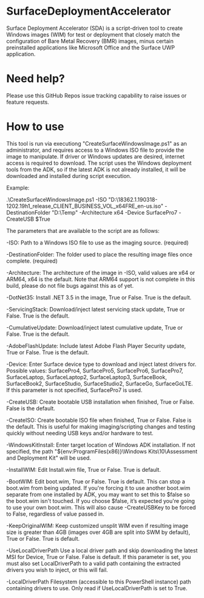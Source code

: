 # SurfaceDeploymentAccelerator
Surface Deployment Accelerator (SDA) is a script-driven tool to create Windows images (WIM) for test or deployment that closely match the configuration of Bare Metal Recovery (BMR) images, minus certain preinstalled applications like Microsoft Office and the Surface UWP application.

# Need help?
Please use this GitHub Repos issue tracking capability to raise issues or feature requests.

# How to use
This tool is run via executiong "CreateSurfaceWindowsImage.ps1" as an administrator, and requires access to a Windows ISO file to provide the image to manipulate.  If driver or Windows updates are desired, internet access is required to download.  The script uses the Windows deployment tools from the ADK, so if the latest ADK is not already installed, it will be downloaded and installed during script execution.

Example:

.\CreateSurfaceWindowsImage.ps1 -ISO "D:\18362.1.190318-1202.19h1_release_CLIENT_BUSINESS_VOL_x64FRE_en-us.iso" -DestinationFolder "D:\Temp" -Architecture x64 -Device SurfacePro7 -CreateUSB $True


The parameters that are available to the script are as follows:

-ISO:                  Path to a Windows ISO file to use as the imaging source. (required)

-DestinationFolder:    The folder used to place the resulting image files once complete. (required)

-Architecture:         The architecture of the image in -ISO, valid values are x64 or ARM64, x64 is the default.  Note that ARM64 support is not complete in this build, please do not file bugs against this as of yet.

-DotNet35:             Install .NET 3.5 in the image, True or False.  True is the default.

-ServicingStack:       Download/inject latest servicing stack update, True or False.  True is the default.

-CumulativeUpdate:     Download/inject latest cumulative update, True or False.  True is the default.

-AdobeFlashUpdate:     Include latest Adobe Flash Player Security update, True or False.  True is the default.

-Device:               Enter Surface device type to download and inject latest drivers for.  Possible values: SurfacePro4, SurfacePro5, SurfacePro6, SurfacePro7, SurfaceLaptop, SurfaceLaptop2, SurfaceLaptop3, SurfaceBook, SurfaceBook2, SurfaceStudio, SurfaceStudio2, SurfaceGo, SurfaceGoLTE.  If this parameter is not specified, SurfacePro7 is used.

-CreateUSB:            Create bootable USB installation when finished, True or False.  False is the default.

-CreateISO:            Create bootable ISO file when finished, True or False.  False is the default.  This is useful for making imaging/scripting changes and testing quickly without needing USB keys and/or hardware to test.

-WindowsKitInstall:    Enter target location of Windows ADK installation.  If not specified, the path "${env:ProgramFiles(x86)}\Windows Kits\10\Assessment and Deployment Kit" will be used.

-InstallWIM:          Edit Install.wim file, True or False.  True is default.

-BootWIM:              Edit boot.wim, True or False.  True is default.  This can stop a boot.wim from being updated. If you're forcing it to use another boot.wim separate from one installed by ADK, you may want to set this to $false so the boot.wim isn't touched. If you choose $false, it’s expected you're going to use your own boot.wim.  This will also cause -CreateUSBKey to be forced to False, regardless of value passed in.

-KeepOriginalWIM:      Keep customized unsplit WIM even if resulting image size is greater than 4GB (images over 4GB are split into SWM by default), True or False.  True is default.

-UseLocalDriverPath    Use a local driver path and skip downloading the latest MSI for Device, True or False.  False is default.  If this parameter is set, you must also set LocalDriverPath to a valid path containing the extracted drivers you wish to inject, or this will fail.

-LocalDriverPath       Filesystem (accessible to this PowerShell instance) path containing drivers to use.  Only read if UseLocalDriverPath is set to True.
